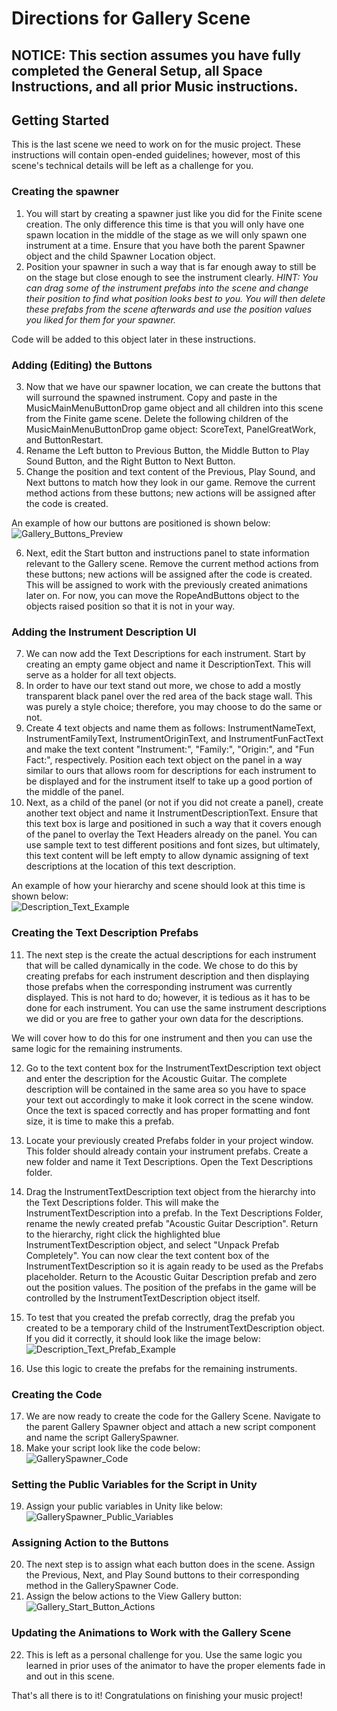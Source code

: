 # Directions for Gallery Scene

## __NOTICE: This section assumes you have fully completed the General Setup, all Space Instructions, and all prior Music instructions.__

## Getting Started
This is the last scene we need to work on for the music project. These instructions will contain open-ended guidelines; however, most of this scene's technical details will be left as a challenge for you.

### Creating the spawner
1. You will start by creating a spawner just like you did for the Finite scene creation. The only difference this time is that you will only have one spawn location in the middle of the stage as we will only spawn one instrument at a time. Ensure that you have both the parent Spawner object and the child Spawner Location object.
2. Position your spawner in such a way that is far enough away to still be on the stage but close enough to see the instrument clearly. <i>HINT: You can drag some of the instrument prefabs into the scene and change their position to find what position looks best to you. You will then delete these prefabs from the scene afterwards and use the position values you liked for them for your spawner.</i> </br>

Code will be added to this object later in these instructions.

### Adding (Editing) the Buttons
3. Now that we have our spawner location, we can create the buttons that will surround the spawned instrument. Copy and paste in the MusicMainMenuButtonDrop game object and all children into this scene from the Finite game scene. Delete the following children of the MusicMainMenuButtonDrop game object: ScoreText, PanelGreatWork, and ButtonRestart. 
4. Rename the Left button to Previous Button, the Middle Button to Play Sound Button, and the Right Button to Next Button.
5. Change the position and text content of the Previous, Play Sound, and Next buttons to match how they look in our game. Remove the current method actions from these buttons; new actions will be assigned after the code is created. </br>

An example of how our buttons are positioned is shown below:</br>
![Gallery_Buttons_Preview](Screenshots/Gallery_Buttons_Preview.png "Gallery Buttons Preview")

6. Next, edit the Start button and instructions panel to state information relevant to the Gallery scene. Remove the current method actions from these buttons; new actions will be assigned after the code is created. This will be assigned to work with the previously created animations later on. For now, you can move the RopeAndButtons object to the objects raised position so that it is not in your way.

### Adding the Instrument Description UI
7. We can now add the Text Descriptions for each instrument. Start by creating an empty game object and name it DescriptionText. This will serve as a holder for all text objects.
8. In order to have our text stand out more, we chose to add a mostly transparent black panel over the red area of the back stage wall. This was purely a style choice; therefore, you may choose to do the same or not.
9. Create 4 text objects and name them as follows: InstrumentNameText, InstrumentFamilyText, InstrumentOriginText, and InstrumentFunFactText and make the text content "Instrument:", "Family:", "Origin:", and "Fun Fact:", respectively. Position each text object on the panel in a way similar to ours that allows room for descriptions for each instrument to be displayed and for the instrument itself to take up a good portion of the middle of the panel.
10. Next, as a child of the panel (or not if you did not create a panel), create another text object and name it InstrumentDescriptionText. Ensure that this text box is large and positioned in such a way that it covers enough of the panel to overlay the Text Headers already on the panel. You can use sample text to test different positions and font sizes, but ultimately, this text content will be left empty to allow dynamic assigning of text descriptions at the location of this text description. </br>

An example of how your hierarchy and scene should look at this time is shown below:</br>
![Description_Text_Example](Screenshots/Description_Text_Example.png "Description Text Example")

### Creating the Text Description Prefabs
11. The next step is the create the actual descriptions for each instrument that will be called dynamically in the code. We chose to do this by creating prefabs for each instrument description and then displaying those prefabs when the corresponding instrument was currently displayed. This is not hard to do; however, it is tedious as it has to be done for each instrument. You can use the same instrument descriptions we did or you are free to gather your own data for the descriptions.</br>

We will cover how to do this for one instrument and then you can use the same logic for the remaining instruments. </br>

12. Go to the text content box for the InstrumentTextDescription text object and enter the description for the Acoustic Guitar. The complete description will be contained in the same area so you have to space your text out accordingly to make it look correct in the scene window. Once the text is spaced correctly and has proper formatting and font size, it is time to make this a prefab.
13. Locate your previously created Prefabs folder in your project window. This folder should already contain your instrument prefabs. Create a new folder and name it Text Descriptions. Open the Text Descriptions folder.
14. Drag the InstrumentTextDescription text object from the hierarchy into the Text Descriptions folder. This will make the InstrumentTextDescription into a prefab. In the Text Descriptions Folder, rename the newly created prefab "Acoustic Guitar Description". Return to the hierarchy, right click the highlighted blue InstrumentTextDescription object, and select "Unpack Prefab Completely". You can now clear the text content box of the InstrumentTextDescription so it is again ready to be used as the Prefabs placeholder. Return to the Acoustic Guitar Description prefab and zero out the position values. The position of the prefabs in the game will be controlled by the InstrumentTextDescription object itself.
15. To test that you created the prefab correctly, drag the prefab you created to be a temporary child of the InstrumentTextDescription object. If you did it correctly, it should look like the image below:</br>
![Description_Text_Prefab_Example](Screenshots/Description_Text_Prefab_Example.png "Description Text Prefab Example")

16. Use this logic to create the prefabs for the remaining instruments.

### Creating the Code
17. We are now ready to create the code for the Gallery Scene. Navigate to the parent Gallery Spawner object and attach a new script component and name the script GallerySpawner.
18. Make your script look like the code below:</br>
![GallerySpawner_Code](Screenshots/GallerySpawner_Code.png "GallerySpawner Code")

### Setting the Public Variables for the Script in Unity
19. Assign your public variables in Unity like below:</br>
![GallerySpawner_Public_Variables](Screenshots/GallerySpawner_Public_Variables.png "GallerySpawner_Public_Variables")

### Assigning Action to the Buttons
20. The next step is to assign what each button does in the scene. Assign the Previous, Next, and Play Sound buttons to their corresponding method in the GallerySpawner Code.
21. Assign the below actions to the View Gallery button:</br>
![Gallery_Start_Button_Actions](Screenshots/Gallery_Start_Button_Actions.png "Gallery Start Button Actions")

### Updating the Animations to Work with the Gallery Scene
22. This is left as a personal challenge for you. Use the same logic you learned in prior uses of the animator to have the proper elements fade in and out in this scene.


That's all there is to it! Congratulations on finishing your music project!
